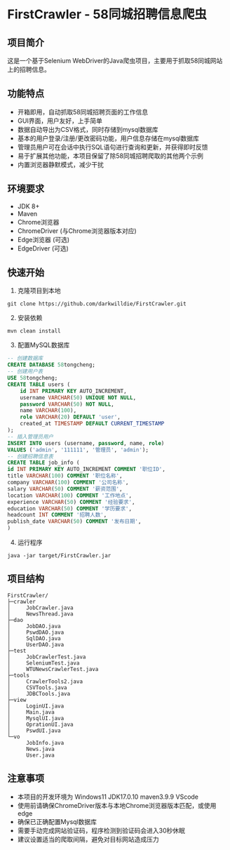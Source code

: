 # FirstCrawler - 58同城招聘信息爬虫

## 项目简介
这是一个基于Selenium WebDriver的Java爬虫项目，主要用于抓取58同城网站上的招聘信息。

## 功能特点
- 开箱即用，自动抓取58同城招聘页面的工作信息
- GUI界面，用户友好，上手简单
- 数据自动导出为CSV格式，同时存储到mysql数据库
- 基本的用户登录/注册/更改密码功能，用户信息存储在mysql数据库
- 管理员用户可在会话中执行SQL语句进行查询和更新，并获得即时反馈
- 易于扩展其他功能，本项目保留了除58同城招聘爬取的其他两个示例
- 内置浏览器静默模式，减少干扰

## 环境要求
- JDK 8+
- Maven
- Chrome浏览器
- ChromeDriver (与Chrome浏览器版本对应)
- Edge浏览器 (可选)
- EdgeDriver (可选)

## 快速开始
1. 克隆项目到本地
```git
git clone https://github.com/darkwilldie/FirstCrawler.git
```
2. 安装依赖
```shell
mvn clean install
```
3. 配置MySQL数据库
```sql
-- 创建数据库
CREATE DATABASE 58tongcheng;
-- 创建用户表
USE 58tongcheng;
CREATE TABLE users (
    id INT PRIMARY KEY AUTO_INCREMENT,
    username VARCHAR(50) UNIQUE NOT NULL,
    password VARCHAR(50) NOT NULL,
    name VARCHAR(100),
    role VARCHAR(20) DEFAULT 'user',
    created_at TIMESTAMP DEFAULT CURRENT_TIMESTAMP
);
-- 插入管理员用户
INSERT INTO users (username, password, name, role) 
VALUES ('admin', '111111', '管理员', 'admin');
-- 创建招聘信息表
CREATE TABLE job_info (
id INT PRIMARY KEY AUTO_INCREMENT COMMENT '职位ID',
title VARCHAR(100) COMMENT '职位名称',
company VARCHAR(100) COMMENT '公司名称',
salary VARCHAR(50) COMMENT '薪资范围',
location VARCHAR(100) COMMENT '工作地点',
experience VARCHAR(50) COMMENT '经验要求',
education VARCHAR(50) COMMENT '学历要求',
headcount INT COMMENT '招聘人数',
publish_date VARCHAR(50) COMMENT '发布日期',
)
```
4. 运行程序
```shell
java -jar target/FirstCrawler.jar
```

## 项目结构

```tree
FirstCrawler/
├─crawler
│     JobCrawler.java
│     NewsThread.java
├─dao
│     JobDAO.java
│     PswdDAO.java
│     SqlDAO.java
│     UserDAO.java
├─test
│     JobCrawlerTest.java
│     SeleniumTest.java
│     WTUNewsCrawlerTest.java
├─tools
│     CrawlerTools2.java
│     CSVTools.java
│     JDBCTools.java
├─view
│     LoginUI.java
│     Main.java
│     MysqlUI.java
│     OprationUI.java
│     PswdUI.java
└─vo
      JobInfo.java
      News.java
      User.java
```


## 注意事项
- 本项目的开发环境为 Windows11 JDK17.0.10 maven3.9.9 VScode
- 使用前请确保ChromeDriver版本与本地Chrome浏览器版本匹配，或使用edge
- 确保已正确配置Mysql数据库
- 需要手动完成网站验证码，程序检测到验证码会进入30秒休眠
- 建议设置适当的爬取间隔，避免对目标网站造成压力
